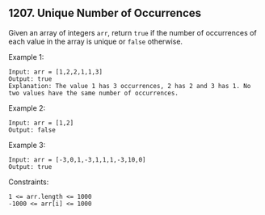 ## 1207. Unique Number of Occurrences

Given an array of integers `arr`, return `true` if the number of occurrences of each value in the array is unique or `false` otherwise.

Example 1:

```
Input: arr = [1,2,2,1,1,3]
Output: true
Explanation: The value 1 has 3 occurrences, 2 has 2 and 3 has 1. No two values have the same number of occurrences.
```

Example 2:

```
Input: arr = [1,2]
Output: false
```

Example 3:

```
Input: arr = [-3,0,1,-3,1,1,1,-3,10,0]
Output: true
```

Constraints:

```
1 <= arr.length <= 1000
-1000 <= arr[i] <= 1000
```
